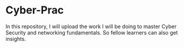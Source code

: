 # Cyber-Prac
In this repository, I will upload the work I will be doing to master Cyber Security and networking fundamentals. So fellow learners can also get insights. 
